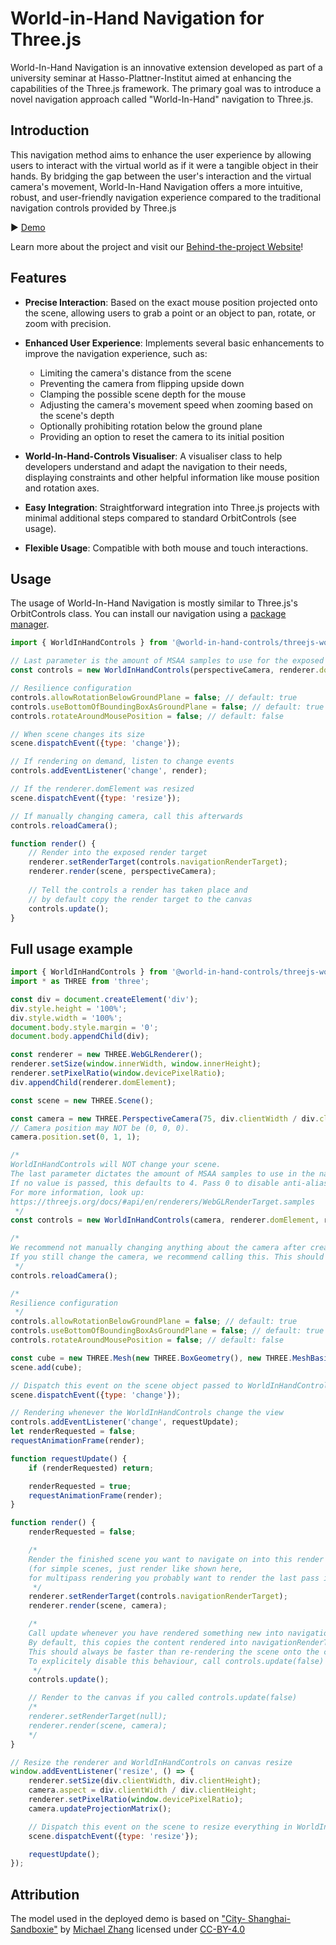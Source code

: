 # World-in-Hand Navigation for Three.js
World-In-Hand Navigation is an innovative extension developed as part of a university seminar at Hasso-Plattner-Institut aimed at enhancing the capabilities of the Three.js framework. The primary goal was to introduce a novel navigation approach called "World-In-Hand" navigation to Three.js.

## Introduction 
This navigation method aims to enhance the user experience by allowing users to interact with the virtual world as if it were a tangible object in their hands. By bridging the gap between the user's interaction and the virtual camera's movement, World-In-Hand Navigation offers a more intuitive, robust, and user-friendly navigation experience compared to the traditional navigation controls provided by Three.js

▶️ [Demo](https://orbitnavjs.github.io/ThreeJSWorldInHand/)

Learn more about the project and visit our [Behind-the-project Website](https://github.com/OrbitNavJS/WIHNavigationWebsite)!

## Features
- **Precise Interaction**: Based on the exact mouse position projected onto the scene, allowing users to grab a point or an object to pan, rotate, or zoom with precision.
  
- **Enhanced User Experience**: Implements several basic enhancements to improve the navigation experience, such as:
  - Limiting the camera's distance from the scene
  - Preventing the camera from flipping upside down
  - Clamping the possible scene depth for the mouse
  - Adjusting the camera's movement speed when zooming based on the scene's depth
  - Optionally prohibiting rotation below the ground plane
  - Providing an option to reset the camera to its initial position
  
- **World-In-Hand-Controls Visualiser**: A visualiser class to help developers understand and adapt the navigation to their needs, displaying constraints and other helpful information like mouse position and rotation axes.

- **Easy Integration**: Straightforward integration into Three.js projects with minimal additional steps compared to standard OrbitControls (see usage).

- **Flexible Usage**: Compatible with both mouse and touch interactions.


## Usage
The usage of World-In-Hand Navigation is mostly similar to Three.js's OrbitControls class. You can install our navigation using a [package manager](https://www.npmjs.com/package/@world-in-hand-controls/threejs-world-in-hand).

```javascript
import { WorldInHandControls } from '@world-in-hand-controls/threejs-world-in-hand';

// Last parameter is the amount of MSAA samples to use for the exposed render target
const controls = new WorldInHandControls(perspectiveCamera, renderer.domElement, renderer, scene, 4);

// Resilience configuration
controls.allowRotationBelowGroundPlane = false; // default: true
controls.useBottomOfBoundingBoxAsGroundPlane = false; // default: true
controls.rotateAroundMousePosition = false; // default: false

// When scene changes its size
scene.dispatchEvent({type: 'change'});

// If rendering on demand, listen to change events
controls.addEventListener('change', render);

// If the renderer.domElement was resized
scene.dispatchEvent({type: 'resize'});

// If manually changing camera, call this afterwards
controls.reloadCamera();

function render() {
    // Render into the exposed render target
    renderer.setRenderTarget(controls.navigationRenderTarget);
    renderer.render(scene, perspectiveCamera);
    
    // Tell the controls a render has taken place and
    // by default copy the render target to the canvas
    controls.update();
}
```

## Full usage example
```javascript
import { WorldInHandControls } from '@world-in-hand-controls/threejs-world-in-hand';
import * as THREE from 'three';

const div = document.createElement('div');
div.style.height = '100%';
div.style.width = '100%';
document.body.style.margin = '0';
document.body.appendChild(div);

const renderer = new THREE.WebGLRenderer();
renderer.setSize(window.innerWidth, window.innerHeight);
renderer.setPixelRatio(window.devicePixelRatio);
div.appendChild(renderer.domElement);

const scene = new THREE.Scene();

const camera = new THREE.PerspectiveCamera(75, div.clientWidth / div.clientHeight, 0.1, 1000);
// Camera position may NOT be (0, 0, 0).
camera.position.set(0, 1, 1);

/*
WorldInHandControls will NOT change your scene.
The last parameter dictates the amount of MSAA samples to use in the navigationRenderTarget.
If no value is passed, this defaults to 4. Pass 0 to disable anti-aliasing.
For more information, look up:
https://threejs.org/docs/#api/en/renderers/WebGLRenderTarget.samples
 */
const controls = new WorldInHandControls(camera, renderer.domElement, renderer, scene, 4);

/*
We recommend not manually changing anything about the camera after creating WorldInHandControls.
If you still change the camera, we recommend calling this. This should return the controls into a working state
 */
controls.reloadCamera();

/*
Resilience configuration
 */
controls.allowRotationBelowGroundPlane = false; // default: true
controls.useBottomOfBoundingBoxAsGroundPlane = false; // default: true
controls.rotateAroundMousePosition = false; // default: false

const cube = new THREE.Mesh(new THREE.BoxGeometry(), new THREE.MeshBasicMaterial());
scene.add(cube);

// Dispatch this event on the scene object passed to WorldInHandControls whenever you make changes to the scene that change its size
scene.dispatchEvent({type: 'change'});

// Rendering whenever the WorldInHandControls change the view
controls.addEventListener('change', requestUpdate);
let renderRequested = false;
requestAnimationFrame(render);

function requestUpdate() {
    if (renderRequested) return;

    renderRequested = true;
    requestAnimationFrame(render);
}

function render() {
    renderRequested = false;

    /*
    Render the finished scene you want to navigate on into this render target
    (for simple scenes, just render like shown here, 
    for multipass rendering you probably want to render the last pass into the render target)
     */
    renderer.setRenderTarget(controls.navigationRenderTarget);
    renderer.render(scene, camera);

    /*
    Call update whenever you have rendered something new into navigationRenderTarget.
    By default, this copies the content rendered into navigationRenderTarget onto the canvas.
    This should always be faster than re-rendering the scene onto the canvas.
    To explicitely disable this behaviour, call controls.update(false)
     */
    controls.update();

    // Render to the canvas if you called controls.update(false)
    /*
    renderer.setRenderTarget(null);
    renderer.render(scene, camera);
    */
}

// Resize the renderer and WorldInHandControls on canvas resize
window.addEventListener('resize', () => {
    renderer.setSize(div.clientWidth, div.clientHeight);
    camera.aspect = div.clientWidth / div.clientHeight;
    renderer.setPixelRatio(window.devicePixelRatio);
    camera.updateProjectionMatrix();

    // Dispatch this event on the scene to resize everything in WorldInHandControls automatically
    scene.dispatchEvent({type: 'resize'});

    requestUpdate();
});
```

## Attribution
The model used in the deployed demo is based on ["City- Shanghai-Sandboxie"](https://sketchfab.com/3d-models/city-shanghai-sandboxie-3eab4438b9b34ceeaa35367429732970) by [Michael Zhang](https://sketchfab.com/beyond.zht) licensed under [CC-BY-4.0](http://creativecommons.org/licenses/by/4.0/)
